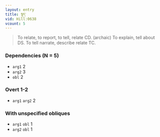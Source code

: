 ```yaml
---
layout: entry
title: སྙད་
vid: Hill:0638
vcount: 5
---
```

> To relate, to report, to tell, relate CD\. (archaic) To explain, tell about DS\. To tell narrate, describe relate TC\.


### Dependencies (N = 5)
* `arg1` 2
* `arg2` 3
* `obl` 2


### Overt 1-2
* `arg1` `arg2` 2


### With unspecified obliques
* `arg1` `obl` 1
* `arg2` `obl` 1
